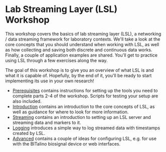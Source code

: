 # Lab Streaming Layer (LSL) Workshop

This workshop covers the basics of lab streaming layer (LSL), a networking / data streaming framework for laboratory contexts. We'll take a look at the core concepts that you should understand when working with LSL, as well as how collecting and saving both discrete and continuous data works. Finally, a couple of application examples are shared. You'll get to practice using LSL through a few exercises along the way.

The goal of this workshop is to give you an overview of what LSL is and what it is capable of. Hopefully, by the end of it, you'll be ready to start implementing its use in your own research!

- [Prerequisites](./00_prerequisites.ipynb) contains instructions for setting up the tools you need to complete parts 2-4 of the workshop. Scripts for testing your setup are also included.
- [Introduction](./01_intro.ipynb) contains an introduction to the core concepts of LSL, as well as guidance for where to look for more information.
- [Streaming](./02_streaming.ipynb) contains an introduction to setting up an LSL server and streaming data and markers to it.
- [Logging](./03_logging.ipynb) introduces a simple way to log streamed data with timestamps created by LSL.
- [Advanced](./04_advanced.ipynb) contains a couple of ideas for configuring LSL, e.g. for use with the BITalino biosignal device or web interfaces.
